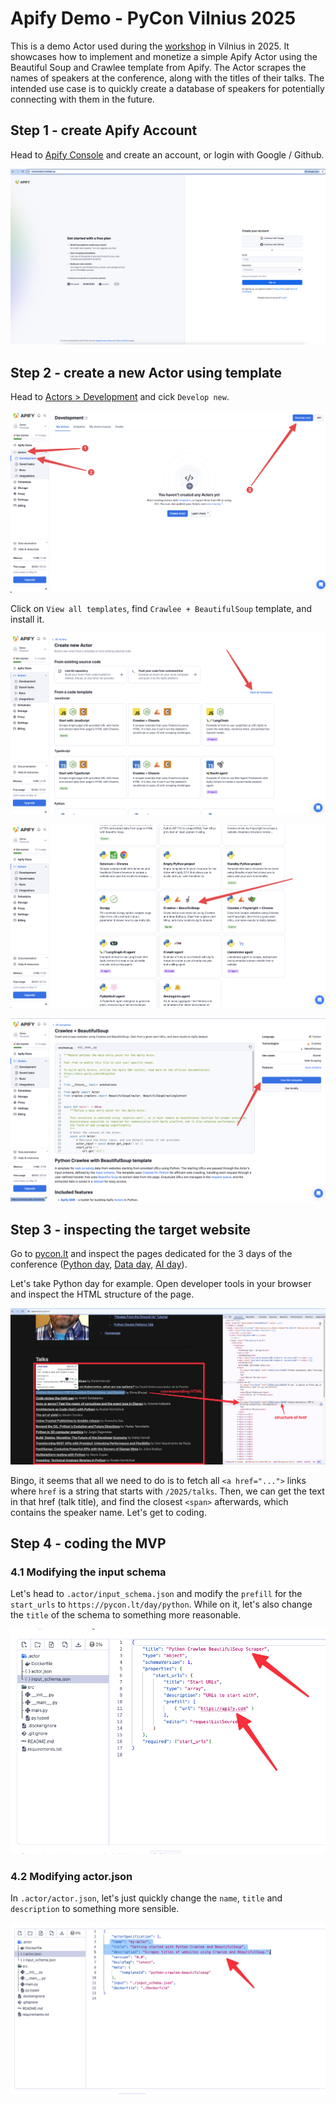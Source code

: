 # Apify Demo - PyCon Vilnius 2025

This is a demo Actor used during the [workshop](https://pycon.lt/talks/LAG8AJ) in Vilnius in 2025. It showcases how to implement and monetize a simple Apify Actor using the Beautiful Soup and Crawlee template from Apify. The Actor scrapes the names of speakers at the conference, along with the titles of their talks. The intended use case is to quickly create a database of speakers for potentially connecting with them in the future.

## Step 1 - create Apify Account
Head to [Apify Console](https://console.apify.com/sign-up) and create an account, or login with Google / Github.

![Sign up](images/1_signup.png)

## Step 2 - create a new Actor using template
Head to [Actors > Development](https://console.apify.com/actors/development/my-actors) and cick `Develop new`.

![Develop new Actor](images/2a_develop_new.png)

Click on `View all templates`, find `Crawlee + BeautifulSoup` template, and install it.

![View all templates](images/2b_view_all_templates.png)

![Find template](images/2c_find_template.png)

![Use template](images/2d_use_template.png)

## Step 3 - inspecting the target website
Go to [pycon.lt](https://pycon.lt/) and inspect the pages dedicated for the 3 days of the conference ([Python day](https://pycon.lt/day/python), [Data day](https://pycon.lt/day/data), [AI day](https://pycon.lt/day/ai)).

Let's take Python day for example. Open developer tools in your browser and inspect the HTML structure of the page.

![Inspect Python day](images/3_inspect_page_python_day.png)

Bingo, it seems that all we need to do is to fetch all `<a href="...">` links where `href` is a string that starts with `/2025/talks`. Then, we can get the text in that href (talk title), and find the closest `<span>` afterwards, which contains the speaker name. Let's get to coding.

## Step 4 - coding the MVP
### 4.1 Modifying the input schema
Let's head to `.actor/input_schema.json` and modify the `prefill` for the `start_urls` to `https://pycon.lt/day/python`. While on it, let's also change the `title` of the schema to something more reasonable.

![Modifying input schema](images/4a_modifying_input_schema.png)

### 4.2 Modifying actor.json
In `.actor/actor.json`, let's just quickly change the `name`, `title` and `description` to something more sensible.

![Modifying actor.json](images/4b_modifying_actor_json.png)
